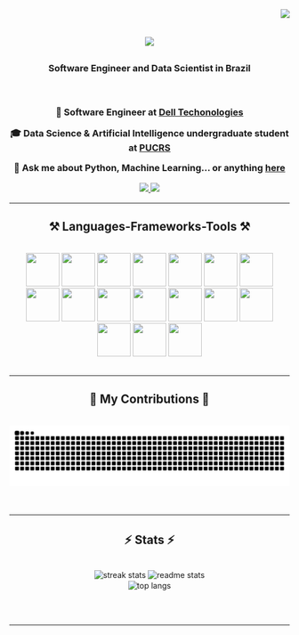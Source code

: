 <img align="right" src="https://visitor-badge.laobi.icu/badge?page_id=joaovitorboer.joaovitorboer" />

<h1 align="center">
    <img src="https://readme-typing-svg.herokuapp.com/?font=Righteous&size=35&center=true&vCenter=true&width=500&height=70&duration=4000&lines=Hi+There!+👋;+I'm+João+Vitor!;" />
</h1>

<h3 align="center">Software Engineer and Data Scientist in Brazil<h3>

<br/>

<div align="center">
 
 🔭 **Software Engineer** at [Dell Techonologies](https://www.dell.com/) 
 
 🎓 **Data Science & Artificial Intelligence** undergraduate student at [PUCRS](https://www.pucrs.br/politecnica/curso/ciencia-de-dados/)

💬 Ask me about **Python, Machine Learning... or anything [here](https://github.com/joaovitorboer/joaovitorboer/issues)**


 </div>
<div align="center"> 
  <a href="mailto:joaovitor.abitante@gmail.com">
    <img src="https://img.shields.io/badge/Gmail-333333?style=for-the-badge&logo=gmail&logoColor=red" />
  </a>
  <a href="https://linkedin.com/in/joaovitorboerabitante" target="_blank">
    <img src="https://img.shields.io/badge/LinkedIn-0077B5?style=for-the-badge&logo=linkedin&logoColor=white" target="_blank" />
  </a>
 
</div>

 <hr/>
 
<h2 align="center">⚒️ Languages-Frameworks-Tools ⚒️</h2>
<br/>
<div align="center">
	<img height="60" width="60" src="https://cdn.jsdelivr.net/gh/devicons/devicon@latest/icons/python/python-original.svg" />
	<img height="60" width="60" src="https://cdn.jsdelivr.net/gh/devicons/devicon@latest/icons/scikitlearn/scikitlearn-original.svg" />
	<img height="60" width="60" src="https://cdn.jsdelivr.net/gh/devicons/devicon@latest/icons/pandas/pandas-original.svg" />
	<img height="60" width="60" src="https://cdn.jsdelivr.net/gh/devicons/devicon@latest/icons/numpy/numpy-original.svg" />	
	<img height="60" width="60" src="https://cdn.jsdelivr.net/gh/devicons/devicon@latest/icons/plotly/plotly-original.svg" />
	<img height="60" width="60" src="https://cdn.jsdelivr.net/gh/devicons/devicon@latest/icons/pytorch/pytorch-original.svg" />	
	<img height="60" width="60" src="https://cdn.jsdelivr.net/gh/devicons/devicon@latest/icons/tensorflow/tensorflow-original.svg" />  
        <img height="60" width="60" src="https://cdn.jsdelivr.net/gh/devicons/devicon@latest/icons/selenium/selenium-original.svg" /> 	    
        <img height="60" width="60" src="https://cdn.jsdelivr.net/gh/devicons/devicon@latest/icons/pytest/pytest-original-wordmark.svg" /> 
	<img height="60" width="60" src="https://cdn.jsdelivr.net/gh/devicons/devicon@latest/icons/mongodb/mongodb-original.svg" />          
        <img height="60" width="60" src="https://cdn.jsdelivr.net/gh/devicons/devicon@latest/icons/oracle/oracle-original.svg" />
        <img height="60" width="60" src="https://cdn.jsdelivr.net/gh/devicons/devicon@latest/icons/git/git-original.svg" />
	<img height="60" width="60" src="https://cdn.jsdelivr.net/gh/devicons/devicon@latest/icons/vscode/vscode-original.svg" />
        <img height="60" width="60" src="https://cdn.jsdelivr.net/gh/devicons/devicon@latest/icons/pycharm/pycharm-original.svg" />
        <img height="60" width="60" src="https://cdn.jsdelivr.net/gh/devicons/devicon@latest/icons/jupyter/jupyter-original-wordmark.svg" />
        <img height="60" width="60" src="https://cdn.jsdelivr.net/gh/devicons/devicon@latest/icons/csharp/csharp-original.svg" />
	<img height="60" width="60" src="https://cdn.jsdelivr.net/gh/devicons/devicon@latest/icons/cplusplus/cplusplus-original.svg" />        
</div>
<br/>
<hr/>

<div align="center">
  <h2>🐍 My Contributions 🐍</h2>
  <br>
  <img alt="snake eating my contributions" src="https://raw.githubusercontent.com/JoaoVitorBoer/JoaoVitorBoer/output/github-contribution-grid-snake.svg" />
  <br/><br/><br/>
</div>

<hr/>

<h2 align="center">⚡ Stats ⚡</h2>
<br>
<div align=center>
  <img width=390 src="https://streak-stats.demolab.com/?user=JoaoVitorBoer&count_private=true&theme=react&border_radius=10" alt="streak stats"/>
  <img width=390 src="https://github-readme-stats.vercel.app/api?username=joaovitorboer&count_private=true&show_icons=true&theme=react&rank_icon=github&border_radius=10" alt="readme stats" />
  <br/>
  <img width=325 align="center" src="https://github-readme-stats.vercel.app/api/top-langs/?username=joaovitorboer&hide=HTML&langs_count=8&layout=compact&theme=react&border_radius=10&size_weight=0.5&count_weight=0.5&exclude_repo=github-readme-stats" alt="top langs" />
</div>

<br/><br/>

<hr/>

<br/>



